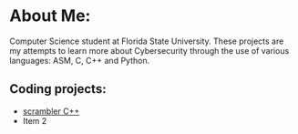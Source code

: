 # About Me:
Computer Science student at Florida State University. These projects are my attempts to learn more about Cybersecurity through the use of various languages: ASM, C, C++ and Python. 

## Coding projects:
- [scrambler C++](https://github.com/kbrode01/scrambler)
- Item 2




